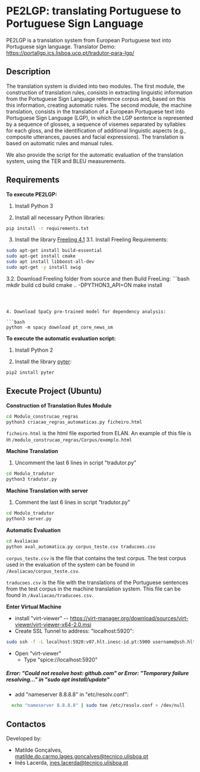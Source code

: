 # PE2LGP: translating Portuguese to Portuguese Sign Language

PE2LGP is a translation system from European Portuguese text into Portuguese sign language. Translator Demo: https://portallgp.ics.lisboa.ucp.pt/tradutor-para-lgp/

## Description

The translation system is divided into two modules. The first module, the construction of translation rules, consists in extracting linguistic information from the Portuguese Sign Language reference corpus and, based on this this information, creating automatic rules. The second module, the machine translation, consists in the translation of a European Portuguese text into Portuguese Sign Language (LGP), in which the LGP sentence is represented by a sequence of glosses, a sequence of visemes separated by syllables for each gloss, and the identification of additional linguistic aspects (e.g., composite utterances, pauses and facial expressions). The translation is based on automatic rules and manual rules.

We also provide the script for the automatic evaluation of the translation system, using the TER and BLEU measurements.

## Requirements

**To execute PE2LGP:**

1. Install Python 3


2. Install all necessary Python libraries:

```bash
pip install -r requirements.txt
```

3. Install the library [Freeling 4.1](https://freeling-user-manual.readthedocs.io/en/v4.1/toc/)
  3.1. Install Freeling Requirements:
  ```bash
  sudo apt-get install build-essential
  sudo apt-get install cmake
  sudo apt install libboost-all-dev
  sudo apt-get -y install swig
  ```
  3.2. Download Freeling folder from source and then Build FreeLing:
    ```bash
  mkdir build
  cd build
  cmake .. -DPYTHON3_API=ON
  make install
  ```



4. Download SpaCy pre-trained model for dependency analysis:

```bash
python -m spacy download pt_core_news_sm
```


**To execute the automatic evaluation script:**

1. Install Python 2

2. Install the library [pyter](https://pypi.org/project/pyter/):


```bash
pip2 install pyter
```


## Execute Project (Ubuntu)

**Construction of Translation Rules Module**
```bash
cd Modulo_construcao_regras
python3 criacao_regras_automaticas.py ficheiro.html
```

`ficheiro.html` is the html file exported from ELAN. An example of this file is in `/modulo_construcao_regras/Corpus/exemplo.html`


**Machine Translation**
1. Uncomment the last 6 lines in script "tradutor.py"
```bash
cd Modulo_tradutor
python3 tradutor.py
```

**Machine Translation with server**
1. Comment the last 6 lines in script "tradutor.py"
```bash
cd Modulo_tradutor
python3 server.py
```

**Automatic Evaluation**
```bash
cd Avaliacao
python aval_automatica.py corpus_teste.csv traducoes.csv
```

`corpus_teste.csv` is the file that contains the test corpus. The test corpus used in the evaluation of the system can be found in `/Avaliacao/corpus_teste.csv`.

`traducoes.csv` is the file with the translations of the Portuguese sentences from the test corpus in the machine translation system. This file can be found in `/Avaliacao/traducoes.csv`.

**Enter Virtual Machine**
- install "virt-viewer" -- https://virt-manager.org/download/sources/virt-viewer/virt-viewer-x64-2.0.msi
- Create SSL Tunnel to address: "localhost:5920":
```bash
sudo ssh -f -L localhost:5920:v07.hlt.inesc-id.pt:5900 username@ssh.hlt.inesc-id.pt -N
```
- Open "virt-viewer"
  - Type "spice://localhost:5920" 

##### Error: "Could not resolve host: github.com" or Error: "Temporary failure resolving..." in "sudo apt install/update"
- add "nameserver 8.8.8.8" in "etc/resolv.conf":
```bash
  echo "nameserver 8.8.8.8" | sudo tee /etc/resolv.conf > /dev/null
```


## Contactos

Developed by:
- Matilde Gonçalves, matilde.do.carmo.lages.goncalves@tecnico.ulisboa.pt
- Inês Lacerda, ines.lacerda@tecnico.ulisboa.pt
